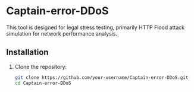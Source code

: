 # Captain-error-DDoS

This tool is designed for legal stress testing, primarily HTTP Flood attack simulation for network performance analysis.

## Installation

1. Clone the repository:
   ```bash
   git clone https://github.com/your-username/Captain-error-DDoS.git
   cd Captain-error-DDoS
